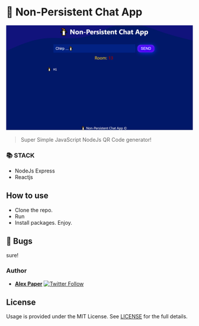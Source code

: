 # 🐧 Non-Persistent Chat App

![image](./client/src/front.png)

> Super Simple JavaScript NodeJs QR Code generator!

### 📚 STACK
- NodeJs Express
- Reactjs


## How to use

* Clone the repo.
* Run
* Install packages. Enjoy.

## 🐛 Bugs

sure!

### Author

* [**Alex Paper**](https://www.sitowebveloce.it/) [![Twitter Follow](https://img.shields.io/twitter/follow/sitowebveloce.svg?style=social)](https://twitter.com/sitowebveloce)


## License

Usage is provided under the MIT License. See [LICENSE](https://github.com/Yilber/readme-boilerplate/blob/master/LICENSE) for the full details.

